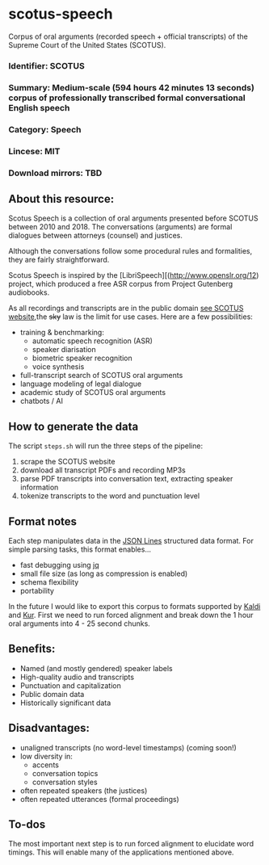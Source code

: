 # scotus-speech
Corpus of oral arguments (recorded speech + official transcripts) of the Supreme Court of the United States (SCOTUS).

### Identifier: SCOTUS
### Summary: Medium-scale (594 hours 42 minutes 13 seconds) corpus of professionally transcribed formal conversational English speech
### Category: Speech
### Lincese: MIT
### Download mirrors: TBD

## About this resource:
Scotus Speech is a collection of oral arguments presented before SCOTUS between 2010 and 2018. The conversations (arguments) are formal dialogues between attorneys (counsel) and justices.

Although the conversations follow some procedural rules and formalities, they are fairly straightforward.

Scotus Speech is inspired by the [LibriSpeech][(http://www.openslr.org/12) project, which produced a free ASR corpus from Project Gutenberg audiobooks.

As all recordings and transcripts are in the public domain [see SCOTUS website](https://www.supremecourt.gov/oral_arguments/availabilityoforalargumenttranscripts.aspx),the <strike>sky</strike> law is the limit for use cases. Here are a few possibilities:

- training & benchmarking:
    - automatic speech recognition (ASR)
    - speaker diarisation 
    - biometric speaker recognition
    - voice synthesis
- full-transcript search of SCOTUS oral arguments
- language modeling of legal dialogue
- academic study of SCOTUS oral arguments
- chatbots / AI

## How to generate the data
The script `steps.sh` will run the three steps of the pipeline:

1. scrape the SCOTUS website
2. download all transcript PDFs and recording MP3s
3. parse PDF transcripts into conversation text, extracting speaker information
4. tokenize transcripts to the word and punctuation level


## Format notes
Each step manipulates data in the [JSON Lines](http://jsonlines.org/) structured data format.
For simple parsing tasks, this format enables...

- fast debugging using [jq](https://stedolan.github.io/jq/)
- small file size (as long as compression is enabled)
- schema flexibility
- portability

In the future I would like to export this corpus to formats supported by [Kaldi](http://kaldi-asr.org/doc/data_prep.html) and [Kur](https://kur.deepgram.com/in_depth_examples.html#deepgram10-speech-recognition). First we need to run forced alignment and break down the 1 hour oral arguments into 4 - 25 second chunks.

## Benefits:
- Named (and mostly gendered) speaker labels
- High-quality audio and transcripts
- Punctuation and capitalization
- Public domain data
- Historically significant data

## Disadvantages:
- unaligned transcripts (no word-level timestamps) (coming soon!)
- low diversity in:
    - accents
    - conversation topics
    - conversation styles
- often repeated speakers (the justices)
- often repeated utterances (formal proceedings)

## To-dos
The most important next step is to run forced alignment to elucidate word timings. This will enable many of the applications mentioned above.
